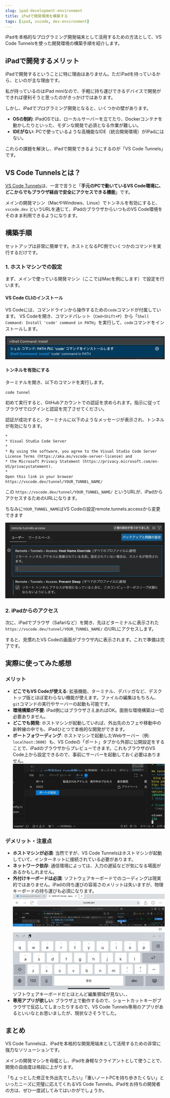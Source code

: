 ```yaml
---
slug: ipad-development-environment
title: iPadで開発環境を構築する
tags: [ipad, vscode, dev-environment]
---
```


iPadを本格的なプログラミング開発端末として活用するための方法として、VS Code Tunnelsを使った開発環境の構築手順を紹介します。

<!-- truncate -->

## iPadで開発するメリット

iPadで開発するということに特に理由はありません。ただiPadを持っているから、といのが主な理由です。

私が持っているのはiPad miniなので、手軽に持ち運びできるデバイスで開発ができれば便利そうと思ったのがきっかけではあります。

しかし、iPadでプログラミング開発となると、いくつかの壁があります。 

- **OSの制約**: iPadOSでは、ローカルサーバーを立てたり、Dockerコンテナを動かしたりといった、モダンな開発で必須となる作業が難しい。
- **IDEがない**: PCで使っているような高機能なIDE（統合開発環境）がiPadにはない。

これらの課題を解決し、iPadで開発できるようにするのが「VS Code Tunnels」です。


## VS Code Tunnelsとは？

[VS Code Tunnels](https://code.visualstudio.com/docs/remote/tunnels)は、一言で言うと「**手元のPCで動いているVS Code環境に、どこからでもブラウザ経由で安全にアクセスできる機能**」です。

メインの開発マシン（MacやWindows、Linux）でトンネルを有効にすると、`vscode.dev` というURLを通じて、iPadのブラウザからいつものVS Code環境をそのまま利用できるようになります。

## 構築手順

セットアップは非常に簡単です。ホストとなるPC側でいくつかのコマンドを実行するだけです。

### 1. ホストマシンでの設定

まず、メインで使っている開発マシン（ここではMacを例にします）で設定を行います。

#### VS Code CLIのインストール

VS Codeには、コマンドラインから操作するための`code`コマンドが付属しています。
VS Codeを開き、コマンドパレット（`Cmd+Shift+P`）から「`Shell Command: Install 'code' command in PATH`」を実行して、`code`コマンドをインストールします。

![VS Code CLIのインストール](./img/2025/07/ipad-development-environment_002.webp)

#### トンネルを有効にする

ターミナルを開き、以下のコマンドを実行します。

```bash
code tunnel
```

初めて実行すると、GitHubアカウントでの認証を求められます。指示に従ってブラウザでログインと認証を完了させてください。

認証が成功すると、ターミナルに以下のようなメッセージが表示され、トンネルが有効になります。

```text
*
* Visual Studio Code Server
*
* By using the software, you agree to the Visual Studio Code Server License Terms (https://aka.ms/vscode-server-license) and
* the Microsoft Privacy Statement (https://privacy.microsoft.com/en-US/privacystatement).
*
Open this link in your browser https://vscode.dev/tunnel/YOUR_TUNNEL_NAME/
```

この `https://vscode.dev/tunnel/YOUR_TUNNEL_NAME/` というURLが、iPadからアクセスするためのURLになります。

ちなみに`YOUR_TUNNEL_NAME`はVS Codeの設定remote.tunnels.accessから変更できます

![Tunnel名の変更](./img/2025/07/ipad-development-environment_001.webp)

### 2. iPadからのアクセス

次に、iPadでブラウザ（Safariなど）を開き、先ほどターミナルに表示された `https://vscode.dev/tunnel/YOUR_TUNNEL_NAME/` のURLにアクセスします。

すると、見慣れたVS Codeの画面がブラウザ内に表示されます。これで準備は完了です。

<!-- !VS Code on iPad -->

## 実際に使ってみた感想

### メリット

- **どこでもVS Codeが使える**: 拡張機能、ターミナル、デバッガなど、デスクトップ版とほぼ変わらない機能が使えます。ファイルの編集はもちろん、`git`コマンドの実行やサーバーの起動も可能です。
- **環境構築が不要**: iPad側にはブラウザさえあればOK。面倒な環境構築は一切必要ありません。
- **どこでも開発**: ホストマシンが起動していれば、外出先のカフェや移動中の新幹線の中でも、iPadひとつで本格的な開発ができます。
- **ポートフォワーディング**: ホストマシンで起動したWebサーバー（例: `localhost:3000`）も、VS Codeの「ポート」タブから外部に公開設定をすることで、iPadのブラウザからプレビューできます。これもブラウザのVS Code上から設定できるので、事前にサーバーを起動しておく必要はありません。
![ポートフォワーディング](./img/2025/07/ipad-development-environment_004.webp)

### デメリット・注意点

- **ホストマシンが必須**: 当然ですが、VS Code Tunnelsはホストマシンが起動していて、インターネットに接続されている必要があります。
- **ネットワーク依存**: 通信環境によっては、入力の遅延などが気になる場面があるかもしれません。
- **外付けキーボードは必須**: ソフトウェアキーボードでのコーディングは現実的ではありません。iPadの持ち運びの容易さのメリットは失いますが、物理キーボードの持ち運びも必須になります。
![ソフトウェアキーボード](./img/2025/07/ipad-development-environment_003.webp)
ソフトウェアキーボードだとほとんど編集領域が見ない、、
- **専用アプリが欲しい**: ブラウザ上で動作するので、ショートカットキーがブラウザで反応してしまったりするので、VS Code Tunnels専用のアプリがあるといいなとお思いましたが、現状なさそうでした。

## まとめ

VS Code Tunnelsは、iPadを本格的な開発用端末として活用するための非常に強力なソリューションです。

メインの開発マシンを母艦とし、iPadを身軽なクライアントとして使うことで、開発の自由度は格段に上がります。

「ちょっとした修正を外出先でしたい」「重いノートPCを持ち歩きたくない」といったニーズに完璧に応えてくれるVS Code Tunnels。iPadをお持ちの開発者の方は、ぜひ一度試してみてはいかがでしょうか。
